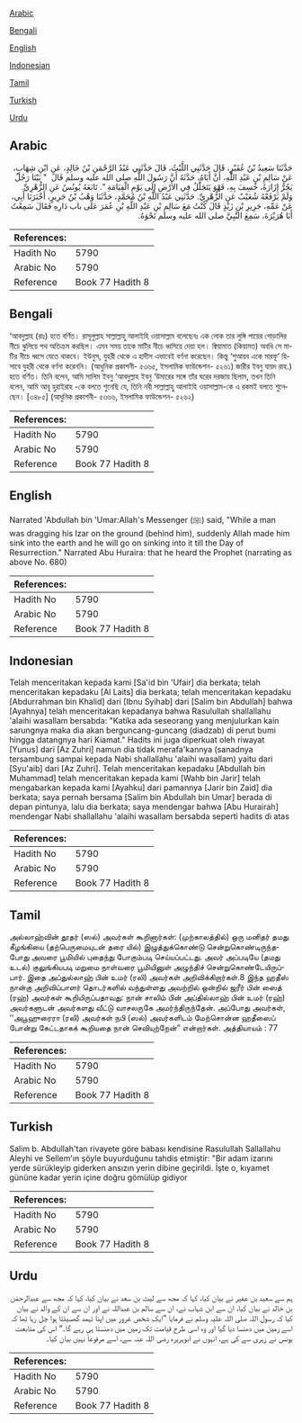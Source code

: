[Arabic](#arabic)

[Bengali](#bengali)

[English](#english)

[Indonesian](#indonesian)

[Tamil](#tamil)

[Turkish](#turkish)

[Urdu](#urdu)

## Arabic


<div dir="rtl" lang="ar" style={{fontSize:'larger',backgroundColor:'#f8f9fa',padding:20}}>
حَدَّثَنَا سَعِيدُ بْنُ عُفَيْرٍ، قَالَ حَدَّثَنِي اللَّيْثُ، قَالَ حَدَّثَنِي عَبْدُ الرَّحْمَنِ بْنُ خَالِدٍ، عَنِ ابْنِ شِهَابٍ، عَنْ سَالِمِ بْنِ عَبْدِ اللَّهِ، أَنَّ أَبَاهُ، حَدَّثَهُ أَنَّ رَسُولَ اللَّهِ صلى الله عليه وسلم قَالَ ‏ "‏ بَيْنَا رَجُلٌ يَجُرُّ إِزَارَهُ، خُسِفَ بِهِ، فَهْوَ يَتَجَلَّلُ فِي الأَرْضِ إِلَى يَوْمِ الْقِيَامَةِ ‏"‏‏.‏ تَابَعَهُ يُونُسُ عَنِ الزُّهْرِيِّ‏.‏ وَلَمْ يَرْفَعْهُ شُعَيْبٌ عَنِ الزُّهْرِيِّ‏.‏ حَدَّثَنِي عَبْدُ اللَّهِ بْنُ مُحَمَّدٍ، حَدَّثَنَا وَهْبُ بْنُ جَرِيرٍ، أَخْبَرَنَا أَبِي، عَنْ عَمِّهِ، جَرِيرِ بْنِ زَيْدٍ قَالَ كُنْتُ مَعَ سَالِمِ بْنِ عَبْدِ اللَّهِ بْنِ عُمَرَ عَلَى باب دَارِهِ فَقَالَ سَمِعْتُ أَبَا هُرَيْرَةَ، سَمِعَ النَّبِيَّ صلى الله عليه وسلم نَحْوَهُ‏.‏
</div>
<div style={{backgroundColor:'#f8f9fa',padding:20, marginBottom: 10}}><table> <thead> <tr> <th>References:</th> <th></th> </tr> </thead> <tbody><tr><td>Hadith No</td><td>5790</td></tr><tr><td>Arabic No</td><td>5790</td></tr><tr><td>Reference</td><td>Book 77 Hadith 8</td></tr></tbody></table></div>

## Bengali


<div dir="ltr" lang="bn" style={{fontSize:'larger',backgroundColor:'#f8f9fa',padding:20}}>
‘আবদুল্লাহ (রাঃ) হতে বর্ণিত। রাসূলুল্লাহ সাল্লাল্লাহু আলাইহি ওয়াসাল্লাম বলেছেনঃ এক লোক তার লুঙ্গি পায়ের গোড়ালির নীচে ঝুলিয়ে পথ অতিক্রম করছিল। এমন সময় তাকে মাটির নীচে ধ্বসিয়ে দেয়া হল। ক্বিয়ামাত (কিয়ামত) অবধি সে মাটির নীচে ধ্বসে যেতে থাকবে। ইউনুস, যুহরী থেকে এ হাদীস এভাবেই বর্ণনা করেছেন। কিন্তু ‘শুআয়ব একে মারফূ‘ হিসাবে যুহরী থেকে বর্ণনা করেননি। (আধুনিক প্রকাশনী- ৫৩৬৫, ইসলামিক ফাউন্ডেশন- ৫২৬১) জারীর ইবনু যায়দ রাহ.) হতে বর্ণিত। তিনি বলেন, আমি সালিম ইবনু ‘আবদুল্লাহ ইবনু ‘উমারের সঙ্গে তাঁর ঘরের দরজায় ছিলাম, তখন তিনি বলেন, আমি আবূ হুরাইরাহ -কে বলতে শুনেছি যে, তিনি নবী সাল্লাল্লাহু আলাইহি ওয়াসাল্লাম-কে এ রকমই বলতে শুনেছেন। [৩৪৮৫] (আধুনিক প্রকাশনী- ৫৩৬৬, ইসলামিক ফাউন্ডেশন- ৫২৬২)
</div>
<div style={{backgroundColor:'#f8f9fa',padding:20, marginBottom: 10}}><table> <thead> <tr> <th>References:</th> <th></th> </tr> </thead> <tbody><tr><td>Hadith No</td><td>5790</td></tr><tr><td>Arabic No</td><td>5790</td></tr><tr><td>Reference</td><td>Book 77 Hadith 8</td></tr></tbody></table></div>

## English


<div dir="ltr" lang="en" style={{fontSize:'larger',backgroundColor:'#f8f9fa',padding:20}}>
Narrated 'Abdullah bin 'Umar:Allah's Messenger (ﷺ) said, "While a man was dragging his Izar on the ground (behind him), suddenly Allah made him sink into the earth and he will go on sinking into it till the Day of Resurrection." Narrated Abu Huraira: that he heard the Prophet (narrating as above No. 680)
</div>
<div style={{backgroundColor:'#f8f9fa',padding:20, marginBottom: 10}}><table> <thead> <tr> <th>References:</th> <th></th> </tr> </thead> <tbody><tr><td>Hadith No</td><td>5790</td></tr><tr><td>Arabic No</td><td>5790</td></tr><tr><td>Reference</td><td>Book 77 Hadith 8</td></tr></tbody></table></div>

## Indonesian


<div dir="ltr" lang="id" style={{fontSize:'larger',backgroundColor:'#f8f9fa',padding:20}}>
Telah menceritakan kepada kami [Sa'id bin 'Ufair] dia berkata; telah menceritakan kepadaku [Al Laits] dia berkata; telah menceritakan kepadaku [Abdurrahman bin Khalid] dari [Ibnu Syihab] dari [Salim bin Abdullah] bahwa [Ayahnya] telah menceritakan kepadanya bahwa Rasulullah shallallahu 'alaihi wasallam bersabda: "Katika ada seseorang yang menjulurkan kain sarungnya maka dia akan berguncang-guncang (diadzab) di perut bumi hingga datangnya hari Kiamat." Hadits ini juga diperkuat oleh riwayat [Yunus] dari [Az Zuhri] namun dia tidak merafa'kannya (sanadnya tersambung sampai kepada Nabi shallallahu 'alaihi wasallam) yaitu dari [Syu'aib] dari [Az Zuhri]. Telah menceritakan kepadaku [Abdullah bin Muhammad] telah menceritakan kepada kami [Wahb bin Jarir] telah mengabarkan kepada kami [Ayahku] dari pamannya [Jarir bin Zaid] dia berkata; saya pernah bersama [Salim bin Abdullah bin Umar] berada di depan pintunya, lalu dia berkata; saya mendengar bahwa [Abu Hurairah] mendengar Nabi shallallahu 'alaihi wasallam bersabda seperti hadits di atas
</div>
<div style={{backgroundColor:'#f8f9fa',padding:20, marginBottom: 10}}><table> <thead> <tr> <th>References:</th> <th></th> </tr> </thead> <tbody><tr><td>Hadith No</td><td>5790</td></tr><tr><td>Arabic No</td><td>5790</td></tr><tr><td>Reference</td><td>Book 77 Hadith 8</td></tr></tbody></table></div>

## Tamil


<div dir="ltr" lang="ta" style={{fontSize:'larger',backgroundColor:'#f8f9fa',padding:20}}>
அல்லாஹ்வின் தூதர் (ஸல்) அவர்கள் கூறினார்கள்: (முற்காலத்தில்) ஒரு மனிதர் தமது கீழங்கியை (தற்பெருமையுடன் தரை யில்) இழுத்துக்கொண்டு சென்றுகொண்டிருந்தபோது அவரை பூமியில் புதைந்து போகும்படி செய்யப்பட்டது. அவர் அப்படியே (தமது உடல்) குலுங்கியபடி மறுமை நாள்வரை பூமியினுள் அழுந்திச் சென்றுகொண்டேயிருப்பார். இதை அப்துல்லாஹ் பின் உமர் (ரலி) அவர்கள் அறிவிக்கிறார்கள்.8 இந்த ஹதீஸ் நான்கு அறிவிப்பாளர் தொடர்களில் வந்துள்ளது அவற்றில் ஒன்றில் ஜரீர் பின் ஸைத் (ரஹ்) அவர்கள் கூறியிருப்பதாவது: நான் சாலிம் பின் அப்தில்லாஹ் பின் உமர் (ரஹ்) அவர்களுடன் அவர்களது வீட்டு வாசலருகே அமர்ந்திருந்தேன். அப்போது அவர்கள், ‘‘அபூஹுரைரா (ரலி) அவர்கள் நபி (ஸல்) அவர்களிடம் மேற்சொன்ன ஹதீஸைப் போன்று கேட்டதாகக் கூறியதை நான் செவியுற்றேன்” என்றார்கள். அத்தியாயம் : 77
</div>
<div style={{backgroundColor:'#f8f9fa',padding:20, marginBottom: 10}}><table> <thead> <tr> <th>References:</th> <th></th> </tr> </thead> <tbody><tr><td>Hadith No</td><td>5790</td></tr><tr><td>Arabic No</td><td>5790</td></tr><tr><td>Reference</td><td>Book 77 Hadith 8</td></tr></tbody></table></div>

## Turkish


<div dir="ltr" lang="tr" style={{fontSize:'larger',backgroundColor:'#f8f9fa',padding:20}}>
Salim b. Abdullah'tan rivayete göre babası kendisine Rasulullah Sallallahu Aleyhi ve Sellem'ın şöyle buyurduğunu tahdis etmiştir: "Bir adam izarını yerde sürükleyip giderken ansızın yerin dibine geçirildi. İşte o, kıyamet gününe kadar yerin içine doğru gömülüp gidiyor
</div>
<div style={{backgroundColor:'#f8f9fa',padding:20, marginBottom: 10}}><table> <thead> <tr> <th>References:</th> <th></th> </tr> </thead> <tbody><tr><td>Hadith No</td><td>5790</td></tr><tr><td>Arabic No</td><td>5790</td></tr><tr><td>Reference</td><td>Book 77 Hadith 8</td></tr></tbody></table></div>

## Urdu


<div dir="rtl" lang="ur" style={{fontSize:'larger',backgroundColor:'#f8f9fa',padding:20}}>
ہم سے سعید بن عفیر نے بیان کیا، کہا کہ مجھ سے لیث بن سعد نے بیان کیا، کہا کہ مجھ سے عبدالرحمٰن بن خالد نے بیان کیا، ان سے ابن شہاب نے، ان سے سالم بن عبداللہ نے اور ان سے ان کے والد نے بیان کیا کہ رسول اللہ صلی اللہ علیہ وسلم نے فرمایا ”ایک شخص غرور میں اپنا تہمد گھسیٹتا ہوا چل رہا تھا کہ اسے زمین میں دھنسا دیا گیا اور وہ اسی طرح قیامت تک زمین میں دھنستا ہی رہے گا۔“ اس کی متابعت یونس نے زہری سے کی ہے، انہوں نے ابوہریرہ رضی اللہ عنہ سے، اسے مرفوعاً نہیں بیان کیا۔
</div>
<div style={{backgroundColor:'#f8f9fa',padding:20, marginBottom: 10}}><table> <thead> <tr> <th>References:</th> <th></th> </tr> </thead> <tbody><tr><td>Hadith No</td><td>5790</td></tr><tr><td>Arabic No</td><td>5790</td></tr><tr><td>Reference</td><td>Book 77 Hadith 8</td></tr></tbody></table></div>